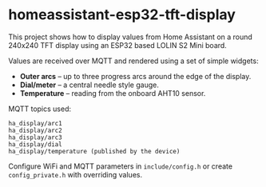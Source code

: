 # homeassistant-esp32-tft-display

This project shows how to display values from Home Assistant on a round 240x240 TFT display using an ESP32 based LOLIN S2 Mini board.

Values are received over MQTT and rendered using a set of simple widgets:

* **Outer arcs** – up to three progress arcs around the edge of the display.
* **Dial/meter** – a central needle style gauge.
* **Temperature** – reading from the onboard AHT10 sensor.

MQTT topics used:

```
ha_display/arc1
ha_display/arc2
ha_display/arc3
ha_display/dial
ha_display/temperature (published by the device)
```

Configure WiFi and MQTT parameters in `include/config.h` or create `config_private.h` with overriding values.
